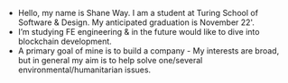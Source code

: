 - Hello, my name is Shane Way. I am a student at Turing School of Software & Design. My anticipated graduation is November 22'.
- I’m studying FE engineering & in the future would like to dive into blockchain development.
- A primary goal of mine is to build a company - My interests are broad, but in general my aim is to help solve one/several environmental/humanitarian issues.
